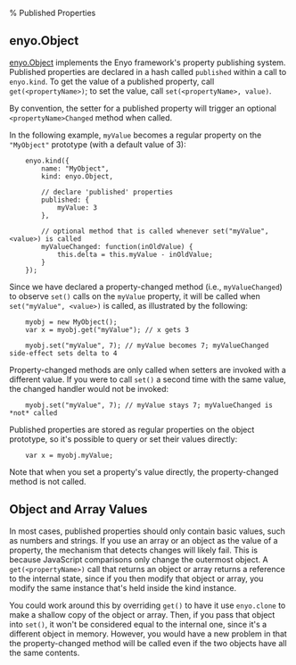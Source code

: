 % Published Properties

## enyo.Object

[enyo.Object](../api.html#enyo.Object) implements the Enyo
framework's property publishing system.  Published properties are declared in a
hash called `published` within a call to `enyo.kind`.  To get the value of a
published property, call `get(<propertyName>)`; to set the value, call
`set(<propertyName>, value)`.

By convention, the setter for a published property will trigger an optional
`<propertyName>Changed` method when called.

In the following example, `myValue` becomes a regular property on the
`"MyObject"` prototype (with a default value of 3):

        enyo.kind({
            name: "MyObject",
            kind: enyo.Object,

            // declare 'published' properties
            published: {
                myValue: 3
            },

            // optional method that is called whenever set("myValue", <value>) is called
            myValueChanged: function(inOldValue) {
                this.delta = this.myValue - inOldValue;
            }
        });

Since we have declared a property-changed method (i.e., `myValueChanged`) to
observe `set()` calls on the `myValue` property, it will be called when
`set("myValue", <value>)` is called, as illustrated by the following:

        myobj = new MyObject();
        var x = myobj.get("myValue"); // x gets 3

        myobj.set("myValue", 7); // myValue becomes 7; myValueChanged side-effect sets delta to 4

Property-changed methods are only called when setters are invoked with a
different value.  If you were to call `set()` a second time with the same
value, the changed handler would not be invoked:

        myobj.set("myValue", 7); // myValue stays 7; myValueChanged is *not* called

Published properties are stored as regular properties on the object prototype,
so it's possible to query or set their values directly:

        var x = myobj.myValue;

Note that when you set a property's value directly, the property-changed method
is not called.

## Object and Array Values

In most cases, published properties should only contain basic values, such as
numbers and strings.  If you use an array or an object as the value of a
property, the mechanism that detects changes will likely fail.  This is because
JavaScript comparisons only change the outermost object.  A `get(<propertyName>)`
call that returns an object or array returns a reference to the internal state,
since if you then modify that object or array, you modify the same instance
that's held inside the kind instance.

You could work around this by overriding `get()` to have it use `enyo.clone` to
make a shallow copy of the object or array.  Then, if you pass that object into
`set()`, it won't be considered equal to the internal one, since it's a
different object in memory.  However, you would have a new problem in that the
property-changed method will be called even if the two objects have all the same
contents.
